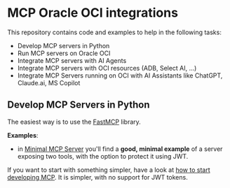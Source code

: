 # MCP Oracle OCI integrations
This repository contains code and examples to help in the following tasks:
* Develop MCP servers in Python
* Run MCP servers on Oracle OCI
* Integrate MCP servers with AI Agents
* Integrate MCP servers with OCI resources (ADB, Select AI, ...)
* Integrate MCP Servers running on OCI with AI Assistants like ChatGPT, Claude.ai, MS Copilot

## Develop MCP Servers in Python
The easiest way is to use the [FastMCP](https://gofastmcp.com/getting-started/welcome) library.

**Examples**:
* in [Minimal MCP Server](./minimal_mcp_server.py) you'll find a **good, minimal example** of a server exposing two tools, with the option to protect it using JWT.

If you want to start with something simpler, have a look at [how to start developing MCP](./how_to_start_mcp.md). It is simpler, with no support for JWT tokens.

